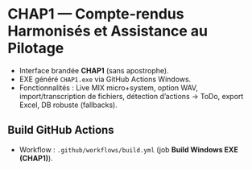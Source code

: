 # CHAP1 — Compte-rendus Harmonisés et Assistance au Pilotage

- Interface brandée **CHAP1** (sans apostrophe).
- EXE généré `CHAP1.exe` via GitHub Actions Windows.
- Fonctionnalités : Live MIX micro+system, option WAV, import/transcription de fichiers, détection d’actions → ToDo, export Excel, DB robuste (fallbacks).

## Build GitHub Actions
- Workflow : `.github/workflows/build.yml` (job **Build Windows EXE (CHAP1)**).
